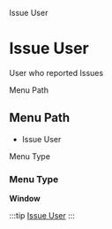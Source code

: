 
Issue User
# Issue User


User who reported Issues

Menu Path
## Menu Path



- Issue User

Menu Type
### Menu Type

**Window**


:::tip
[Issue User](functional-guide/window/window-issue-user.md)
:::
